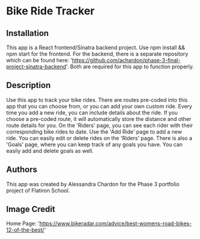 
# Bike Ride Tracker

## Installation
This app is a React frontend/Sinatra backend project. Use npm install && npm start for the frontend. For the backend, there is a separate repository which can be found here: 'https://github.com/achardon/phase-3-final-project-sinatra-backend'. Both are required for this app to function properly. 

## Description
Use this app to track your bike rides. There are routes pre-coded into this app that you can choose from, or you can add your own custom ride. Every time you add a new ride, you can include details about the ride. If you choose a pre-coded route, it will automatically store the distance and other route details for you. On the 'Riders' page, you can see each rider with their corresponding bike rides to date. Use the 'Add Ride' page to add a new ride. You can easily edit or delete rides on the 'Riders' page. There is also a 'Goals' page, where you can keep track of any goals you have. You can easily add and delete goals as well.

## Authors
This app was created by Alessandra Chardon for the Phase 3 portfolio project of Flatiron School.

## Image Credit
Home Page: 'https://www.bikeradar.com/advice/best-womens-road-bikes-12-of-the-best/'

